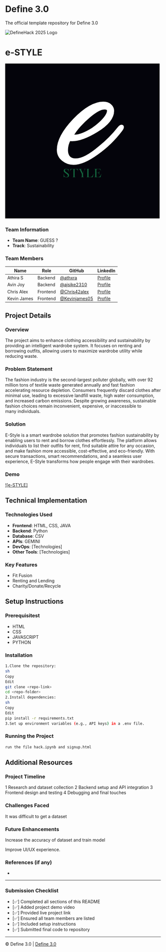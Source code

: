 
# Define 3.0
The official template repository for Define 3.0

![DefineHack 2025 Logo](https://github.com/user-attachments/assets/8173bc16-418e-4912-b500-c6427e4ba4b6)



# e-STYLE
![](https://github.com/ajsike2310/GUESS/blob/main/e.png)

### Team Information
- **Team Name**: GUESS ?
- **Track**: Sustainability

### Team Members
| Name | Role | GitHub | LinkedIn |
|------|------|--------|----------|
| Athira S | Backend | [@athxra](https://github.com/athxra) | [Profile](https://linkedin.com/in/athira-s-541957290) |
| Avin Joy | Backend | [@ajsike2310](https://github.com/ajsike2310) | [Profile](https://linkedin.com/in/avin-joy-230237260) |
| Chris  Alex| Frontend | [@Chris42alex](https://github.com/Chris42alex) | [Profile](https://linkedin.com/in/chris-alex-a85a75290) |
| Kevin James| Frontend| [@Kevinjames05](https://github.com/Kevinjames005) | [Profile](https://linkedin.com/in//kevin-james-8b0546318) |

## Project Details

### Overview
The project aims to enhance clothing accessibility and sustainability by providing an intelligent wardrobe system. It focuses on renting and borrowing outfits, allowing users to maximize wardrobe utility while reducing waste.

### Problem Statement
The fashion industry is the second-largest polluter globally, with over 92 million tons of textile waste generated annually and fast fashion accelerating resource depletion. Consumers frequently discard clothes after minimal use, leading to excessive landfill waste, high water consumption, and increased carbon emissions. Despite growing awareness, sustainable fashion choices remain inconvenient, expensive, or inaccessible to many individuals.

### Solution
E-Style is a smart wardrobe solution that promotes fashion sustainability by enabling users to rent and borrow clothes effortlessly. The platform allows individuals to list their outfits for rent, find suitable attire for any occasion, and make fashion more accessible, cost-effective, and eco-friendly. With secure transactions, smart recommendations, and a seamless user experience, E-Style transforms how people engage with their wardrobes.

### Demo
[![e-STYLE]](https://youtu.be/d4tX5OXCeLc?si=HsFSyyIr9ReAOSsF)



## Technical Implementation

### Technologies Used
- **Frontend**: HTML, CSS, JAVA
- **Backend**: Python
- **Database**: CSV
- **APIs**: GEMINI
- **DevOps**: [Technologies]
- **Other Tools**: [Technologies]

### Key Features
- Fit Fusion
- Renting and Lending
- Charity/Donate/Recycle

## Setup Instructions

### Prerequisitest
- HTML
- CSS
- JAVASCRIPT
- PYTHON

### Installation 
```bash
1.Clone the repository:
sh
Copy
Edit
git clone <repo-link>
cd <repo-folder>
2.Install dependencies:
sh
Copy
Edit
pip install -r requirements.txt
3.Set up environment variables (e.g., API keys) in a .env file.
```

### Running the Project
```bash
run the file hack.ipynb and signup.html
```

## Additional Resources

### Project Timeline
1 Research and dataset collection
2 Backend setup and API integration
3 Frontend design and testing
4 Debugging and final touches

### Challenges Faced
It was difficult to get a dataset

### Future Enhancements
 Increase the accuracy of dataset and train model
 
 Improve UI/UX experience.

### References (if any)
-

---

### Submission Checklist
- [✅] Completed all sections of this README
- [✅]  Added project demo video
- [✅]   Provided live project link
- [✅]  Ensured all team members are listed
- [✅]  Included setup instructions
- [✅]  Submitted final code to repository

---

© Define 3.0 | [Define 3.0](https://www.define3.xyz/)

